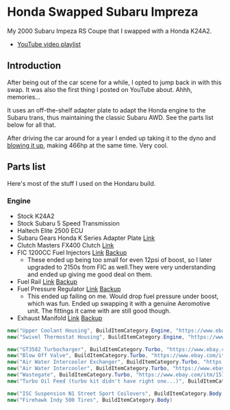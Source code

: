 # Honda Swapped Subaru Impreza
My 2000 Subaru Impeza RS Coupe that I swapped with a Honda K24A2.

 - [YouTube video playlist](https://www.youtube.com/watch?v=Z-DdCNjM8aU&list=PLFQKxsMzgSbg17kyCzaNmexq7qo9Ydp6C)


## Introduction
After being out of the car scene for a while, I opted to jump back in with this swap. It was also the first thing I posted on YouTube about. Ahhh, memories...

 It uses an off-the-shelf adapter plate to adapt the Honda engine to the Subaru trans, thus maintaining the classic Subaru AWD. See the parts list below for all that.

After driving the car around for a year I ended up taking it to the dyno and [blowing it up](https://www.youtube.com/watch?v=2WlubEBycJc), making 466hp at the same time. Very cool.

## Parts list
Here's most of the stuff I used on the Hondaru build.

### Engine
 - Stock K24A2
 - Stock Subaru 5 Speed Transmission
 - Haltech Elite 2500 ECU
 - Subaru Gears Honda K Series Adapter Plate [Link](https://www.subarugears.com/product/honda-k-series/)
 - Clutch Masters FX400 Clutch [Link](https://clutchmasters.com/i-30505729-subaru-xv-crosstrek-2013-2015-2-0l-15013-hdc6.html)
 -  FIC 1200CC Fuel Injectors [Link](https://fuelinjectorclinic.com/Honda/K(01-11)-D17-S2K(06-09)/IS116-1200H) [Backup](./parts/Injectors.pdf)
    - These ended up being too small for even 12psi of boost, so I later upgraded to 2150s from FIC as well.They were very understanding and ended up giving me good deal on them.
 - Fuel Rail [Link](https://www.ebay.com/itm/323608063092) [Backup](./parts/FuelRail.pdf)
 - Fuel Pressure Regulator [Link](https://www.ebay.com/itm/254749363596) [Backup](./parts/Fpr.pdf)
   - This ended up failing on me. Would drop fuel pressure under boost, which was fun. Ended up swapping it with a genuine Aeromotive unit. The fittings it came with are still good though.
 - Exhaust Manifold [Link](https://www.ebay.com/itm/350792031715) [Backup](./parts/ExhaustManifold.pdf)


```csharp
new("Upper Coolant Housing", BuildItemCategory.Engine, "https://www.ebay.com/itm/114238768136", "hondaru/UpperCoolant.pdf"),
new("Swivel Thermostat Housing", BuildItemCategory.Engine, "https://www.ebay.com/itm/113520236147", "hondaru/ThermostatHousing.pdf"),

new("GT3582 Turbocharger", BuildItemCategory.Turbo, "https://www.ebay.com/itm/313405020842", "hondaru/Turbo.pdf"),
new("Blow Off Valve", BuildItemCategory.Turbo, "https://www.ebay.com/itm/323976370478", "hondaru/Bov.pdf"),
new("Air Water Intercooler Exchanger", BuildItemCategory.Turbo, "https://www.ebay.com/itm/284284503552", "hondaru/AWICExchanger.pdf"),
new("Air Water Intercooler", BuildItemCategory.Turbo, "https://www.ebay.com/itm/183903814619", "hondaru/AWIC.pdf"),
new("Wastegate", BuildItemCategory.Turbo, "https://www.ebay.com/itm/151739405815", "hondaru/Wastegate.pdf"),
new("Turbo Oil Feed (turbo kit didn't have right one...)", BuildItemCategory.Turbo, "https://www.ebay.com/itm/264004884925", "hondaru/OilFeed.pdf"),

new("ISC Suspension N1 Street Sport Coilovers", BuildItemCategory.Body, "https://www.rallysportdirect.com/part/coilovers/s001-s-isc-suspension-n1-street-sport-coilovers", "hondaru/Coilovers.pdf"),
new("Firehawk Indy 500 Tires", BuildItemCategory.Body)

```